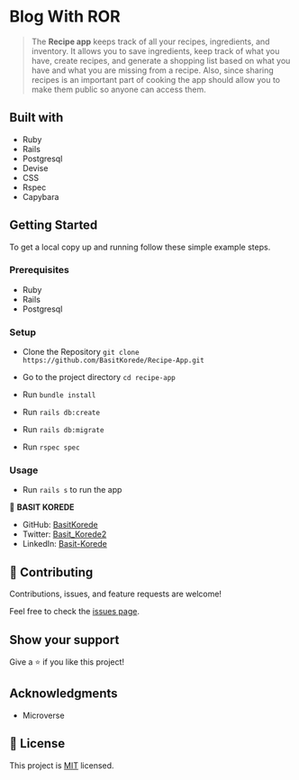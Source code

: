 # Blog With ROR

> The **Recipe app** keeps track of all your recipes, ingredients, and inventory. It allows you to save ingredients, keep track of what you have, create recipes, and generate a shopping list based on what you have and what you are missing from a recipe. Also, since sharing recipes is an important part of cooking the app should allow you to make them public so anyone can access them.

## Built with

- Ruby
- Rails
- Postgresql
- Devise
- CSS
- Rspec
- Capybara

## Getting Started

To get a local copy up and running follow these simple example steps.

### Prerequisites

- Ruby
- Rails
- Postgresql

### Setup

- Clone the Repository
`git clone https://github.com/BasitKorede/Recipe-App.git`

- Go to the project directory
`cd recipe-app`

- Run ```bundle install```
- Run ```rails db:create```
- Run ```rails db:migrate```
- Run ```rspec spec```

### Usage

- Run ```rails s``` to run the app

👤 **BASIT KOREDE**

- GitHub: [BasitKorede](https://github.com/BasitKorede)
- Twitter: [Basit_Korede2](https://twitter.com/basit_korede2)
- LinkedIn: [Basit-Korede](https://www.linkedin.com/in/basit-korede/)

## 🤝 Contributing

Contributions, issues, and feature requests are welcome!

Feel free to check the [issues page](../../issues/).

## Show your support

Give a ⭐️ if you like this project!

## Acknowledgments

- Microverse

## 📝 License

This project is [MIT](./LICENSE) licensed.